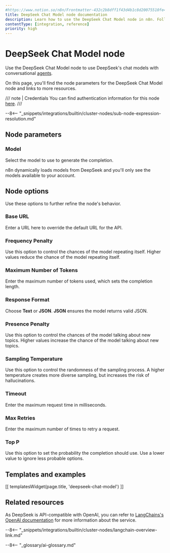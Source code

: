 ```yaml
---
#https://www.notion.so/n8n/Frontmatter-432c2b8dff1f43d4b1c8d20075510fe4
title: DeepSeek Chat Model node documentation
description: Learn how to use the DeepSeek Chat Model node in n8n. Follow technical documentation to integrate DeepSeek Chat Model node into your workflows.
contentType: [integration, reference]
priority: high
---
```


# DeepSeek Chat Model node

Use the DeepSeek Chat Model node to use DeepSeek's chat models with conversational [agents](/glossary.md#ai-agent).

On this page, you'll find the node parameters for the DeepSeek Chat Model node and links to more resources.

/// note | Credentials
You can find authentication information for this node [here](/integrations/builtin/credentials/deepseek.md).
///

--8<-- "_snippets/integrations/builtin/cluster-nodes/sub-node-expression-resolution.md"

## Node parameters

### Model

Select the model to use to generate the completion.

n8n dynamically loads models from DeepSeek and you'll only see the models available to your account.

## Node options

Use these options to further refine the node's behavior.

### Base URL

Enter a URL here to override the default URL for the API.

### Frequency Penalty

Use this option to control the chances of the model repeating itself. Higher values reduce the chance of the model repeating itself.

### Maximum Number of Tokens

Enter the maximum number of tokens used, which sets the completion length.

### Response Format

Choose **Text** or **JSON**. **JSON** ensures the model returns valid JSON.

### Presence Penalty

Use this option to control the chances of the model talking about new topics. Higher values increase the chance of the model talking about new topics.

### Sampling Temperature

Use this option to control the randomness of the sampling process. A higher temperature creates more diverse sampling, but increases the risk of hallucinations.

### Timeout

Enter the maximum request time in milliseconds.

### Max Retries

Enter the maximum number of times to retry a request.

### Top P

Use this option to set the probability the completion should use. Use a lower value to ignore less probable options. 

## Templates and examples

<!-- see https://www.notion.so/n8n/Pull-in-templates-for-the-integrations-pages-37c716837b804d30a33b47475f6e3780 -->
[[ templatesWidget(page.title, 'deepseek-chat-model') ]]

## Related resources

As DeepSeek is API-compatible with OpenAI, you can refer to [LangChains's OpenAI documentation](https://js.langchain.com/docs/integrations/chat/openai/) for more information about the service.

--8<-- "_snippets/integrations/builtin/cluster-nodes/langchain-overview-link.md"

--8<-- "_glossary/ai-glossary.md"
